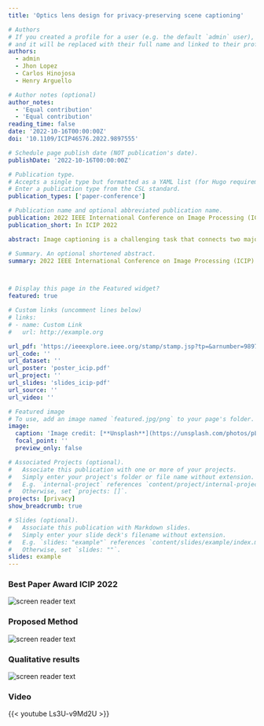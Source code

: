 ```yaml
---
title: 'Optics lens design for privacy-preserving scene captioning'

# Authors
# If you created a profile for a user (e.g. the default `admin` user), write the username (folder name) here
# and it will be replaced with their full name and linked to their profile.
authors:
  - admin
  - Jhon Lopez
  - Carlos Hinojosa
  - Henry Arguello

# Author notes (optional)
author_notes:
  - 'Equal contribution'
  - 'Equal contribution'
reading_time: false
date: '2022-10-16T00:00:00Z'
doi: '10.1109/ICIP46576.2022.9897555'

# Schedule page publish date (NOT publication's date).
publishDate: '2022-10-16T00:00:00Z'

# Publication type.
# Accepts a single type but formatted as a YAML list (for Hugo requirements).
# Enter a publication type from the CSL standard.
publication_types: ['paper-conference']

# Publication name and optional abbreviated publication name.
publication: 2022 IEEE International Conference on Image Processing (ICIP)
publication_short: In ICIP 2022

abstract: Image captioning is a challenging task that connects two major artificial intelligence fields, computer vision and natural language processing. Image captioning models use traditional images to generate a natural language description of the scene. However, the scene could contain private information that we want to hide but still generate the captions. Inspired by the trend of jointly designing optics and algorithms, this paper addresses the problem of privacy-preserving scene captioning. Our approach promotes privacy preservation, by hiding the faces in the images, during the acquisition process with a designed refractive camera lens while extracting useful features to perform image captioning. The refractive lens and an image captioning deep network architecture are optimized end-to-end to generate descriptions directly from the blurred images. Simulations show that our privacy-preserving approach degrades private visual attributes (e.g., face detection fails with our distorted images) while achieving comparable captioning performance with traditional non-private methods on the COCO dataset.

# Summary. An optional shortened abstract.
summary: 2022 IEEE International Conference on Image Processing (ICIP)



# Display this page in the Featured widget?
featured: true

# Custom links (uncomment lines below)
# links:
# - name: Custom Link
#   url: http://example.org

url_pdf: 'https://ieeexplore.ieee.org/stamp/stamp.jsp?tp=&arnumber=9897555'
url_code: ''
url_dataset: ''
url_poster: 'poster_icip.pdf'
url_project: ''
url_slides: 'slides_icip-pdf'
url_source: ''
url_video: ''

# Featured image
# To use, add an image named `featured.jpg/png` to your page's folder.
image:
  caption: 'Image credit: [**Unsplash**](https://unsplash.com/photos/pLCdAaMFLTE)'
  focal_point: ''
  preview_only: false

# Associated Projects (optional).
#   Associate this publication with one or more of your projects.
#   Simply enter your project's folder or file name without extension.
#   E.g. `internal-project` references `content/project/internal-project/index.md`.
#   Otherwise, set `projects: []`.
projects: [privacy]
show_breadcrumb: true

# Slides (optional).
#   Associate this publication with Markdown slides.
#   Simply enter your slide deck's filename without extension.
#   E.g. `slides: "example"` references `content/slides/example/index.md`.
#   Otherwise, set `slides: ""`.
slides: example
---
```


### Best Paper Award ICIP 2022
![screen reader text](/icip2022/image.png )

### Proposed Method 
![screen reader text](/icip2022/model-1.png "Proposed end-to-end (2PSC) model. The optical encoder consists of a camera with a refractive lens. The decoder consists of convolutional feature extraction and an LSTM with attention, which generates a description from the privacy image")

### Qualitative results
![screen reader text](/icip2022/Captions-1.png "Qualitative results on the COCO dataset test set. Under each privacy image, we show the caption obtained by each model, and under the original image, we show the ground truth caption. We compute the PSNR between the original and distorted images for each approach")

### Video
{{< youtube Ls3U-v9Md2U >}}

